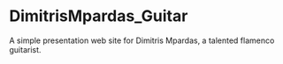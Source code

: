 # DimitrisMpardas_Guitar
A simple presentation web site for Dimitris Mpardas, a talented flamenco guitarist.
